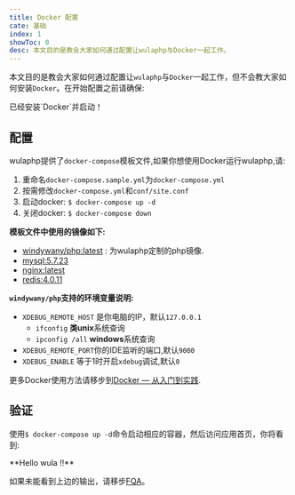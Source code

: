 ```yaml
---
title: Docker 配置
cate: 基础
index: 1
showToc: 0
desc: 本文目的是教会大家如何通过配置让wulaphp与Docker一起工作。
---
```


本文目的是教会大家如何通过配置让`wulaphp`与`Docker`一起工作，但不会教大家如何安装`Docker`。在开始配置之前请确保:

<p class="tip" markdown="1">已经安装`Docker`并启动！</p>

## 配置

wulaphp提供了`docker-compose`模板文件,如果你想使用Docker运行wulaphp,请:

1. 重命名`docker-compose.sample.yml`为`docker-compose.yml`
2. 按需修改`docker-compose.yml`和`conf/site.conf`
3. 启动docker: `$ docker-compose up -d`
4. 关闭docker: `$ docker-compose down`

**模板文件中使用的镜像如下:**

* [windywany/php:latest](https://hub.docker.com/r/windywany/php/) : 为wulaphp定制的php镜像.
* [mysql:5.7.23](https://hub.docker.com/_/mysql/)
* [nginx:latest](https://hub.docker.com/_/nginx/)
* [redis:4.0.11](https://hub.docker.com/_/redis/)

**`windywany/php`支持的环境变量说明:**

* `XDEBUG_REMOTE_HOST` 是你电脑的IP，默认`127.0.0.1`
  * `ifconfig` **类unix**系统查询
  * `ipconfig /all` **windows**系统查询
* `XDEBUG_REMOTE_PORT`你的IDE监听的端口,默认`9000`
* `XDEBUG_ENABLE` 等于1时开启`xdebug`调试,默认`0`

更多Docker使用方法请移步到[Docker — 从入门到实践](https://yeasy.gitbooks.io/docker_practice/content/).

## 验证

使用`$ docker-compose up -d`命令启动相应的容器，然后访问应用首页，你将看到:

<p class="success" markdown=1>
**Hello wula !!**
</p>

如果未能看到上边的输出，请移步[FQA](../fqa.md#install)。

